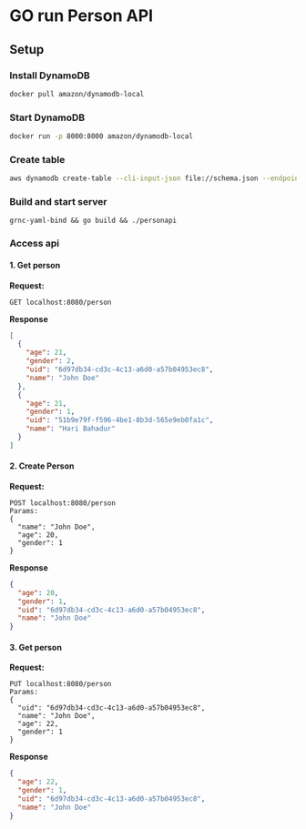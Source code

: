 # GO run Person API

## Setup

### Install DynamoDB

```sh
docker pull amazon/dynamodb-local
```

### Start DynamoDB

```sh
docker run -p 8000:8000 amazon/dynamodb-local
```

### Create table

```sh
aws dynamodb create-table --cli-input-json file://schema.json --endpoint-url http://localhost:8000
```

### Build and start server

```
grnc-yaml-bind && go build && ./personapi
```

### Access api

#### 1. Get person

**Request:**

```
GET localhost:8080/person
```

**Response**

```json
[
  {
    "age": 21,
    "gender": 2,
    "uid": "6d97db34-cd3c-4c13-a6d0-a57b04953ec8",
    "name": "John Doe"
  },
  {
    "age": 21,
    "gender": 1,
    "uid": "51b9e79f-f596-4be1-8b3d-565e9eb0fa1c",
    "name": "Hari Bahadur"
  }
]
```

#### 2. Create Person

**Request:**

```
POST localhost:8080/person
Params:
{
  "name": "John Doe",
  "age": 20,
  "gender": 1
}
```

**Response**

```json
{
  "age": 20,
  "gender": 1,
  "uid": "6d97db34-cd3c-4c13-a6d0-a57b04953ec8",
  "name": "John Doe"
}
```

#### 3. Get person

**Request:**

```
PUT localhost:8080/person
Params:
{
  "uid": "6d97db34-cd3c-4c13-a6d0-a57b04953ec8",
  "name": "John Doe",
  "age": 22,
  "gender": 1
}
```

**Response**

```json
{
  "age": 22,
  "gender": 1,
  "uid": "6d97db34-cd3c-4c13-a6d0-a57b04953ec8",
  "name": "John Doe"
}
```
